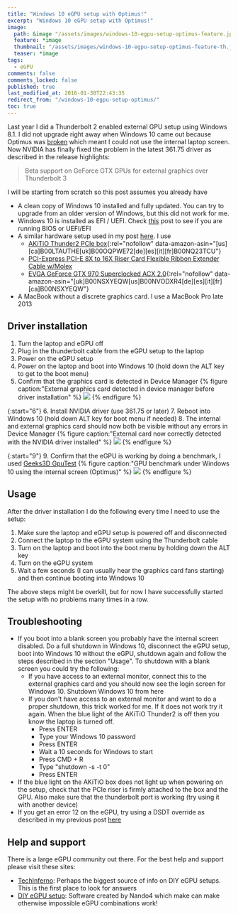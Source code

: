 ```yaml
---
title: "Windows 10 eGPU setup with Optimus!"
excerpt: "Windows 10 eGPU setup with Optimus!"
image:
  path: &image "/assets/images/windows-10-egpu-setup-optimus-feature.jpg"
  feature: *image
  thumbnail: "/assets/images/windows-10-egpu-setup-optimus-feature-th.jpg"
  teaser: *image
tags:
  - eGPU
comments: false
comments_locked: false
published: true
last_modified_at: 2016-01-30T22:43:35
redirect_from: "/windows-10-egpu-setup-optimus/"
toc: true
---
```

Last year I did a Thunderbolt 2 enabled external GPU setup using Windows 8.1. I did not upgrade right away when Windows 10 came out because Optimus was [broken](https://www.techinferno.com/index.php?/forums/topic/8918-egpu-window-10-optimus-mode-problem/) which meant I could not use the internal laptop screen. Now NVIDIA has finally fixed the problem in the latest 361.75 driver as described in the release highlights:
> Beta support on GeForce GTX GPUs for external graphics over Thunderbolt 3

I will be starting from scratch so this post assumes you already have
* A clean copy of Windows 10 installed and fully updated. You can try to upgrade from an older version of Windows, but this did not work for me.
* Windows 10 is installed as EFI / UEFI. Check [this](http://www.thewindowsclub.com/check-if-uefi-or-bios) post to see if you are running BIOS or UEFI/EFI
* A similar hardware setup used in my post [here](/projects/thunderbolt-2-egpu-setup-using-akitio-thunder2/). I use
  * [AKiTiO Thunder2 PCIe box](https://www.amazon.com/dp/B00LTAUTHE/){:rel="nofollow" data-amazon-asin="[us][ca]B00LTAUTHE[uk]B00OQPWE72[de][es][it][fr]B00NQ23TCU"}
  * [PCI-Express PCI-E 8X to 16X Riser Card Flexible Ribbon Extender Cable w/Molex](http://www.moddiy.com/products/PCI%252dExpress-PCI%252dE-8X-to-16X-Riser-Card-Flexible-Ribbon-Extender-Cable-w%7B47%7DMolex-%252b-Solid-Capacitor.html)
  * [EVGA GeForce GTX 970 Superclocked ACX 2.0](https://www.amazon.com/dp/B00NVODXR4/){:rel="nofollow" data-amazon-asin="[uk]B00NSXYEQW[us]B00NVODXR4[de][es][it][fr][ca]B00NSXYEQW"}
* A MacBook without a discrete graphics card. I use a MacBook Pro late 2013

## Driver installation
1. Turn the laptop and eGPU off
2. Plug in the thunderbolt cable from the eGPU setup to the laptop
3. Power on the eGPU setup
4. Power on the laptop and boot into Windows 10 (hold down the ALT key to get to the boot menu)
5. Confirm that the graphics card is detected in Device Manager
{% figure caption:"External graphics card detected in device manager before driver installation" %}
![](/assets/images/windows-10-egpu-setup-optimus-Device-manager-basic-adapter.jpg)
{% endfigure %}

{:start="6"}
6. Install NVIDIA driver (use 361.75 or later)
7. Reboot into Windows 10 (hold down ALT key for boot menu if needed)
8. The internal and external graphics card should now both be visible without any errors in Device Manager
{% figure caption:"External card now correctly detected with the NVIDIA driver installed" %}
![](/assets/images/windows-10-egpu-setup-optimus-Device-manager-NVIDIA.jpg)
{% endfigure %}

{:start="9"}
9. Confirm that the eGPU is working by doing a benchmark, I used [Geeks3D GpuTest](http://www.geeks3d.com/gputest/)
{% figure caption:"GPU benchmark under Windows 10 using the internal screen (Optimus)" %}
![](/assets/images/windows-10-egpu-setup-optimus-Success.jpg)
{% endfigure %}

## Usage
After the driver installation I do the following every time I need to use the setup:
1. Make sure the laptop and eGPU setup is powered off and disconnected
2. Connect the laptop to the eGPU system using the Thunderbolt cable
3. Turn on the laptop and boot into the boot menu by holding down the ALT key
4. Turn on the eGPU system
5. Wait a few seconds (I can usually hear the graphics card fans starting) and then continue booting into Windows 10

The above steps might be overkill, but for now I have successfully started the setup with no problems many times in a row.

## Troubleshooting
* If you boot into a blank screen you probably have the internal screen disabled. Do a full shutdown in Windows 10, disconnect the eGPU setup, boot into Windows 10 without the eGPU, shutdown again and follow the steps described in the section "Usage". To shutdown with a blank screen you could try the following:
  * If you have access to an external monitor, connect this to the external graphics card and you should now see the login screen for Windows 10. Shutdown Windows 10 from here
  * If you don't have access to an external monitor and want to do a proper shutdown, this trick worked for me. If it does not work try it again. When the blue light of the AKiTiO Thunder2 is off then you know the laptop is turned off.
    * Press ENTER
    * Type your Windows 10 password
    * Press ENTER
    * Wait a 10 seconds for Windows to start
    * Press CMD + R
    * Type "shutdown -s -t 0"
    * Press ENTER
* If the blue light on the AKiTiO box does not light up when powering on the setup, check that the PCIe riser is firmly attached to the box and the GPU. Also make sure that the thunderbolt port is working (try using it with another device)
* If you get an error 12 on the eGPU, try using a DSDT override as described in my previous post [here](/projects/thunderbolt-2-egpu-built-around-sonnet-echo-express-se-ii-and-pe4l)

## Help and support
There is a large eGPU community out there. For the best help and support please visit these sites:
* [TechInferno](https://www.techinferno.com/index.php?/forums/forum/83-diy-e-gpu-projects/): Perhaps the biggest source of info on DIY eGPU setups. This is the first place to look for answers
* [DIY eGPU setup](https://egpu.io/diy-egpu-setup-1-30-nando4/): Software created by Nando4 which make can make otherwise impossible eGPU combinations work!
